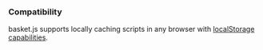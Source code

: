 ### Compatibility

basket.js supports locally caching scripts in any browser with [localStorage capabilities](http://caniuse.com/#search=localstorage).
